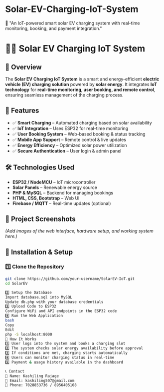 # Solar-EV-Charging-IoT-System
🚀 "An IoT-powered smart solar EV charging system with real-time monitoring, booking, and payment integration."

# 🚗🔋 Solar EV Charging IoT System  

## 🌟 Overview  
The **Solar EV Charging IoT System** is a smart and energy-efficient **electric vehicle (EV) charging solution** powered by **solar energy**. It integrates **IoT technology** for **real-time monitoring, user booking, and remote control**, ensuring seamless management of the charging process.  

## 🎯 Features  
- ✅ **Smart Charging** – Automated charging based on solar availability  
- ✅ **IoT Integration** – Uses ESP32 for real-time monitoring  
- ✅ **User Booking System** – Web-based booking & status tracking  
- ✅ **Mobile App Support** – Remote control & live updates  
- ✅ **Energy Efficiency** – Optimized solar power utilization  
- ✅ **Secure Authentication** – User login & admin panel  

## 🛠️ Technologies Used  
- **ESP32 / NodeMCU** – IoT microcontroller  
- **Solar Panels** – Renewable energy source  
- **PHP & MySQL** – Backend for managing bookings  
- **HTML, CSS, Bootstrap** – Web UI  
- **Firebase / MQTT** – Real-time updates (optional)  

## 📸 Project Screenshots  
*(Add images of the web interface, hardware setup, and working system here.)*  

## 🔧 Installation & Setup  

### 1️⃣ Clone the Repository  
```bash
git clone https://github.com/your-username/SolarEV-IoT.git
cd SolarEV

2️⃣ Setup the Database
Import database.sql into MySQL
Update db.php with your database credentials
3️⃣ Upload Code to ESP32
Configure WiFi and API endpoints in the ESP32 code
4️⃣ Run the Web Application
bash
Copy
Edit
php -S localhost:8000
🚀 How It Works
1️⃣ User logs into the system and books a charging slot
2️⃣ The system checks solar energy availability before approval
3️⃣ If conditions are met, charging starts automatically
4️⃣ Users can monitor charging status in real-time
5️⃣ Payment & usage history available in the dashboard

📞 Contact
👤 Name: Kashiling Rajage
📧 Email: kashiling507@gmail.com
📱 Phone: 7028853736 / 8956405108
